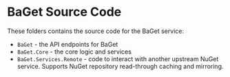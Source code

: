# BaGet Source Code

These folders contains the source code for the BaGet service:

* `BaGet` - the API endpoints for BaGet
* `BaGet.Core` - the core logic and services
* `BaGet.Services.Remote` - code to interact with another upstream NuGet service. Supports NuGet repository read-through caching and mirroring.

